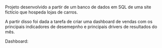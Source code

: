 Projeto desenvolvido a partir de um banco de dados em SQL de uma site fictício que hospeda lojas de carros.

A partir disso foi dada a tarefa de criar uma dashboard de vendas com os principais indicadores de desemepnho e principais drivers de resultados do mês.

Dashboard: